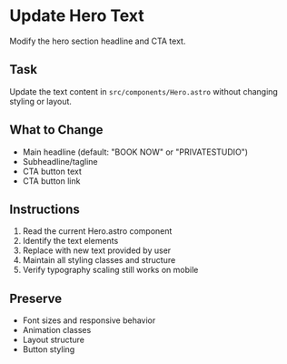 # Update Hero Text

Modify the hero section headline and CTA text.

## Task
Update the text content in `src/components/Hero.astro` without changing styling or layout.

## What to Change
- Main headline (default: "BOOK NOW" or "PRIVATESTUDIO")
- Subheadline/tagline
- CTA button text
- CTA button link

## Instructions
1. Read the current Hero.astro component
2. Identify the text elements
3. Replace with new text provided by user
4. Maintain all styling classes and structure
5. Verify typography scaling still works on mobile

## Preserve
- Font sizes and responsive behavior
- Animation classes
- Layout structure
- Button styling
